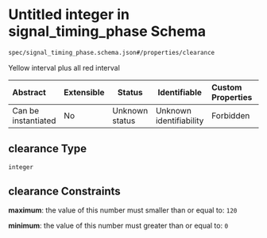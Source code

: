 # Untitled integer in signal_timing_phase Schema

```txt
spec/signal_timing_phase.schema.json#/properties/clearance
```

Yellow interval plus all red interval


| Abstract            | Extensible | Status         | Identifiable            | Custom Properties | Additional Properties | Access Restrictions | Defined In                                                                                            |
| :------------------ | ---------- | -------------- | ----------------------- | :---------------- | --------------------- | ------------------- | ----------------------------------------------------------------------------------------------------- |
| Can be instantiated | No         | Unknown status | Unknown identifiability | Forbidden         | Allowed               | none                | [signal_timing_phase.schema.json\*](../../out/signal_timing_phase.schema.json "open original schema") |

## clearance Type

`integer`

## clearance Constraints

**maximum**: the value of this number must smaller than or equal to: `120`

**minimum**: the value of this number must greater than or equal to: `0`
